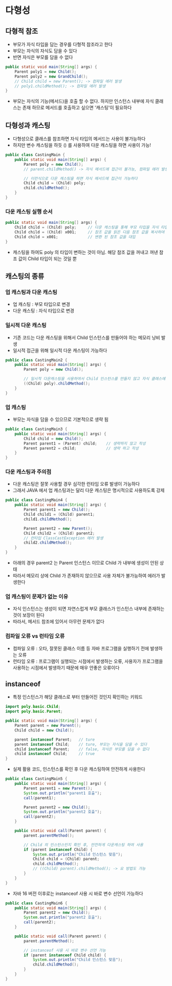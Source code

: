 # 다형성

## 다형적 참조

- 부모가 자식 타입을 담는 경우를 다형적 참조라고 한다
- 부모는 자식의 자식도 담을 수 있다
- 반면 자식은 부모를 담을 수 없다

```java
public static void main(String[] args) {
    Parent poly1 = new Child();
    Parent poly2 = new GrandChild();
    // Child child = new Parent(); -> 컴파일 에러 발생 
    // poly1.childMethod(); -> 컴파일 에러 발생
}
```

- 부모는 자식의 기능(메서드)을 호출 할 수 없다. 하지만 인스턴스 내부에 자식 클래스는 존재 하므로 메서드를 호출하고 싶으면 '캐스팅'이 필요하다

## 다형성과 캐스팅

- 다형성으로 클래스를 참조하면 자식 타입의 메서드는 사용이 불가능하다
- 하지만 변수 캐스팅을 하듯 () 를 사용하여 다운 캐스팅을 하면 사용이 가능!

```java
public class CastingMain {
    public static void main(String[] args) {
        Parent poly = new Child();
        // parent.childMethod() -> 자식 메서드에 접근이 불가능, 컴파일 에러 발생

        // 이런식으로 다운 캐스팅을 하면 자식 메서드에 접근이 가능하다
        Child child = (Child) poly;
        child.childMethod();
    }
}
```

### 다운 캐스팅 실행 순서

```java
public static void main(String[] args) {
    Child child = (Child) poly;     // 다운 캐스팅을 통해 부모 타입을 자식 타입으로 변환하여 대입 시도
    Child child = (Child) x001;     // 참조 값을 읽은 다음 참조 값을 복사하여 자식 타입으로 지정  
    Child child = x001;             // 변환 된 참조 값을 대입
}
```

- 캐스팅을 하여도 poly 의 타입이 변하는 것이 아님. 해당 참조 값을 꺼내고 꺼낸 참조 값이 Child 타입이 되는 것일 뿐

## 캐스팅의 종류

### 업 캐스팅과 다운 캐스팅

- 업 캐스팅 : 부모 타입으로 변경
- 다운 캐스팅 : 자식 타입으로 변경

### 일시적 다운 캐스팅

- 기존 코드는 다운 캐스팅을 위해서 Child 인스턴스를 만들어야 하는 메모리 낭비 발생
- 일시적 접근을 위해 일시적 다운 캐스팅이 가능하다

```java
public class CastingMain2 {
    public static void main(String[] args) {
        Parent poly = new Child();

        // 일시적 다운캐스팅을 사용하여서 Child 인스턴스를 만들지 않고 자식 클래스에 접근 가능
        ((Child) poly).childMethod();
    }
}
```

### 업 캐스팅

- 부모는 자식을 담을 수 있으므로 기본적으로 생략 됨

```java
public class CastingMain3 {
    public static void main(String[] args) {
        Child child = new Child();
        Parent parent1 = (Parent) child;    // 생략하지 않고 작성
        Parent parent2 = child;             // 생략 하고 작성
    }
}
```

### 다운 캐스팅과 주의점

- 다운 캐스팅은 잘못 사용할 경우 심각한 런타임 오류 발생이 가능하다
- 그래서 JAVA 에서 업 캐스팅과는 달리 다운 캐스팅은 명시적으로 사용하도록 강제

```java
public class CastingMain4 {
    public static void main(String[] args) {
        Parent parent1 = new Child();
        Child child1 = (Child) parent1;
        child1.childMethod();

        Parent parent2 = new Parent();
        Child child2 = (Child) parent2;
        // 런타입 ClassCastException 에러 발생
        child2.childMethod();
    }
}
```

- 아래의 경우 parent2 는 Parent 인스턴스 이므로 Child 가 내부에 생성이 안된 상태
- 따라서 메모리 상에 Child 가 존재하지 않으므로 사용 자체가 불가능하여 에러가 발생한다

### 업 캐스팅이 문제가 없는 이유

- 자식 인스턴스는 생성이 되면 자연스럽게 부모 클래스가 인스턴스 내부에 존재하는 것이 보장이 된다
- 따라서, 메서드 참조에 있어서 아무런 문제가 없다

### 컴파일 오류 vs 런타임 오류

- 컴파일 오류 : 오타, 잘못된 클래스 이름 등 자바 프로그램을 실행하기 전에 발생하는 오류
- 런타임 오류 : 프로그램이 실행되는 시점에서 발생하는 오류, 사용자가 프로그램을 사용하는 시점에서 발생하기 때문에 매우 안좋은 오류이다

## instanceof

- 특정 인스턴스가 해당 클래스로 부터 만들어진 것인지 확인하는 키워드

```java
import poly.basic.Child;
import poly.basic.Parent;

public static void main(String[] args) {
    Parent parent = new Parent();
    Child child = new Child();

    parent instanceof Parent;   // ture
    parent instanceof Child;    // ture, 부모는 자식을 담을 수 있다
    child instanceof Parent;    // false, 자식은 부모를 담을 수 없다
    child instanceof Child;     // true
}
```

- 실제 활용 코드, 인스턴스를 확인 후 다운 캐스팅하여 안전하게 사용한다

```java
public class CastingMain5 {
    public static void main(String[] args) {
        Parent parent1 = new Parent();
        System.out.println("parent1 호출");
        call(parent1);

        Parent parent2 = new Child();
        System.out.println("parent2 호출");
        call(parent2);
    }

    public static void call(Parent parent) {
        parent.parentMethod();

        // Child 의 인스턴스인지 확인 후, 안전하게 다운캐스팅 하여 사용
        if (parent instanceof Child) {
            System.out.println("Child 인스턴스 맞음");
            Child child = (Child) parent;
            child.childMethod();
            // ((Child) parent).childMethod(); -> 요 방법도 가능
        }
    }
}
```

- 자바 16 버전 이후로는 instanceof 사용 시 바로 변수 선언이 가능하다

```java
public class CastingMain6 {
    public static void main(String[] args) {
        Parent parent2 = new Child();
        System.out.println("parent2 호출");
        call(parent2);
    }

    public static void call(Parent parent) {
        parent.parentMethod();

        // instanceof 사용 시 바로 변수 선언 가능
        if (parent instanceof Child child) {
            System.out.println("Child 인스턴스 맞음");
            child.childMethod();
        }
    }
}
```